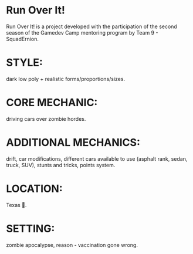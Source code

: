 # Run Over It!
 Run Over It! is a project developed with the participation of the second season of the Gamedev Camp mentoring program by Team 9 - SquadErnion.

# STYLE:
dark low poly + realistic forms/proportions/sizes.

# CORE MECHANIC:
driving cars over zombie hordes.

# ADDITIONAL MECHANICS:
drift,  car modifications, different cars available to use (asphalt rank, sedan, truck, SUV), stunts and tricks, points system.

# LOCATION:
Texas 🤠.

# SETTING:
zombie apocalypse, reason - vaccination gone wrong.
